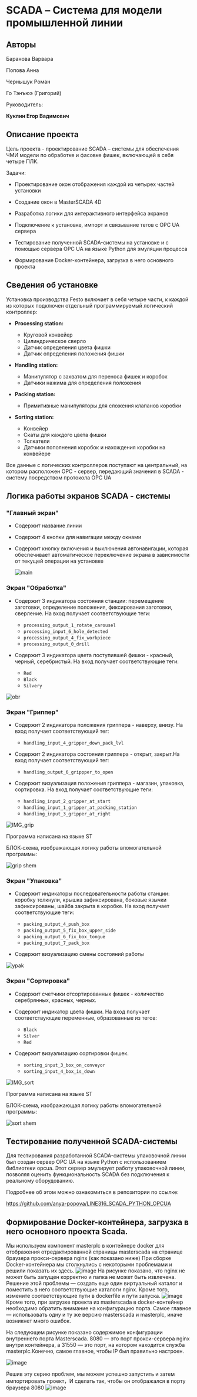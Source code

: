 # SCADA – Система для модели промышленной линии

## Авторы 

Баранова Варвара 

Попова Анна

Чернышук Роман

Го Тэнъюэ (Григорий)

Руководитель: 

**Куклин Егор Вадимович**




## Описание проекта
Цель проекта - проектирование SCADA – системы для обеспечения ЧМИ модели по обработке и фасовке фишек, включающей в себя четыре ПЛК.

Задачи: 

- Проектирование окон отображения каждой из четырех частей установки

- Создание окон в MasterSCADA 4D 

- Разработка логики для интерактивного интерфейса экранов

- Подключение к установке, импорт и связывание тегов с OPC UA сервера

- Тестирование полученной SCADA-системы на установке и с помощью сервера OPC UA на языке Python для эмуляции процесса

- Формирование Docker-контейнера, загрузка в него основного проекта

## Сведения об установке
Установка производства Festo включает в себя четыре части, к каждой из которых подключен отдельный программируемый логический контроллер:

- **Processing station:** 
  - Круговой конвейер
  - Цилиндрическое сверло
  - Датчик определения цвета фишки
  - Датчик определения положения фишки

- **Handling station:** 
  - Манипулятор с захватом для переноса фишек и коробок
  - Датчики нажима для определения положения

- **Packing station:** 
  - Примитивные манипуляторы для сложения клапанов коробки

- **Sorting station:** 
  - Конвейер
  - Скаты для каждого цвета фишки
  - Толкатели
  - Датчики пополнения коробок и нахождения коробки на конвейере

Все данные с логических контроллеров поступают на центральный, на котором расположен OPC - сервер, передающий значения в SCADA - систему посредством протокола OPC UA

## Логика работы экранов SCADA - системы

### "Главный экран"

- Содержит название линии

- Содержит 4 кнопки для навигации между окнами

- Содержит кнопку включения и выключения автонавигации, которая обеспечивает автоматическое переключение экрана в зависимости от текущей операции на установке

  ![main](https://github.com/user-attachments/assets/ea005af5-9b76-45d8-aca0-4134ca90d8a3)


### Экран "Обработка"

- Содержит 3 индикатора состояния станции: перемещение заготовки, определение положения, фиксирования заготовки, сверление. На вход получает соответствующие теги:
    - ```processing_output_1_rotate_carousel```
    - ```processing_input_6_hole_detected```
    - ```processing_output_4_fix_workpiece```
    - ```processing_output_0_drill```

- Содержит 3 индикатора цвета поступившей фишки - красный, черный, серебристый. На вход получает соответствующие теги:
    - ```Red```
    - ```Black```
    - ```Silvery```
  

![obr](https://github.com/user-attachments/assets/6ac3a019-5abb-46aa-a3df-02f21c6f445c)


### Экран "Гриппер"
- Содержит 2 индикатора положения гриппера - наверху, внизу. На вход получает соответствующий тег:
    - ```handling_input_4_gripper_down_pack_lvl```

- Содержит 2 индикатора состояния гриппера - открыт, закрыт.На вход получает соответствующий тег:
    - ```handling_output_6_grippper_to_open```

- Содержит визуализация положения гриппера - магазин, упаковка, сортировка. На вход получает соответствующие теги:
  
    - ```handling_input_2_gripper_at_start```
    - ```handling_input_1_gripper_at_packing_station```
    - ```handling_input_3_gripper_at_right```
      
![IMG_grip](https://github.com/user-attachments/assets/b3209a50-d329-402c-a9e7-2425fdadb7de)

Программа написана на языке ST

БЛОК-схема, изображающая логику работы впомогательной программы: 

![grip shem](https://github.com/user-attachments/assets/ffb83eed-7271-431a-b3f3-0661b0b451ba)



### Экран "Упаковка" 
- Содержит индикаторы последовательности работы станции: коробку толкнули, крышка зафиксирована, боковые язычки зафиксированы, шайба закрыта в коробке. На вход получает соответствующие теги:
    - ```packing_output_4_push_box```
    - ```packing_output_5_fix_box_upper_side```
    - ```packing_output_6_fix_box_tongue```
    - ```packing_output_7_pack_box```

- Содержит визуализацию смены состояний работы
 
![ypak](https://github.com/user-attachments/assets/b8e3b702-1e9c-4b00-9ae1-ee1305aaaaeb)



### Экран "Сортировка" 
- Содержит счетчики отсортированных фишек - количество серебрянных, красных, черных. 

- Содержит индикатор цвета фишки. На вход получает соответствующие переменные, образованные из тегов:
    - ```Black```
    - ```Silver```
    - ```Red``` 

- Содержит визуализацию сортировки фишек.
    - ```sorting_input_3_box_on_conveyor```
    - ```sorting_input_4_box_is_down```

![IMG_sort](https://github.com/user-attachments/assets/7629bad8-7954-470c-940c-d1093e0d5548)

Программа написана на языке ST

БЛОК-схема, изображающая логику работы впомогательной программы: 

![sort shem](https://github.com/user-attachments/assets/deff9dcb-6803-47af-902e-f7cc780c65f6)



## Тестирование полученной SCADA-системы

Для тестирования разработанной SCADA-системы упаковочной линии был создан сервер OPC UA на языке Python с использованием библиотеки opcua. Этот сервер эмулирует работу упаковочной линии, позволяя оценить функциональность SCADA без подключения к реальному оборудованию.

Подробнее об этом можно ознакомиться в репозитории по ссылке: 

https://github.com/anya-popova/LINE316_SCADA_PYTHON_OPCUA

## Формирование Docker-контейнера, загрузка в него основного проекта Scada.
Мы используем компонент masterplc в контейнере docker для отображения отредактированной страницы masterscada на странице браузера прокси-сервера nginx (как показано ниже)
При сборке Docker-контейнера мы столкнулись с некоторыми проблемами и решили показать их здесь.
![image](https://github.com/user-attachments/assets/20f4ee9a-45ef-47c6-9e40-f3c1f1284e3c)
На рисунке показано, что nginx не может быть запущен корректно и папка не может быть извлечена. Решение этой проблемы — создать еще один виртуальный каталог и поместить в него соответствующие каталоги nginx. Кроме того, измените соответствующие пути в dockerfile и пути запуска.
![image](https://github.com/user-attachments/assets/ef6cdc42-e2d5-4f75-ac6a-df6842c45244)
Кроме того, при загрузке проекта из masterscada в docker-контейнер необходимо обратить внимание на конфигурацию порта. Самое главное — использовать одну и ту же версию masterscada и masterplc, иначе возникнет много ошибок.

На следующем рисунке показано содержимое конфигурации внутреннего порта Masterscada.
8080 — это порт прокси-сервера nginx внутри контейнера, а 31550 — это порт, на котором находится служба masterplc.Конечно, самое главное, чтобы IP был правильно настроен.

![image](https://github.com/user-attachments/assets/513b4690-8c71-448e-a756-64edf01a8d4d)

Решив эту серию проблем, мы можем успешно запустить и затем импортировать проект，И сделать так, чтобы он отображался в порту браузера 8080
![image](https://github.com/user-attachments/assets/e6427505-39f1-4aff-b7ee-8582c83c16b7)



